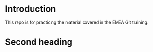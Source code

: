 # Introduction
This repo is for practicing the material covered in the EMEA Git training.

# Second heading

